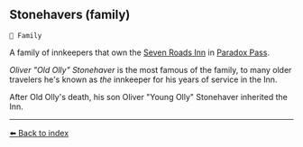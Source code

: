 ## Stonehavers (family)

`🪪 Family`

A family of innkeepers that own the [Seven Roads Inn](/seven_roads_inn.html) in [Paradox Pass](/paradox_pass.html).

_Oliver "Old Olly" Stonehaver_ is the most famous of the family, to many older travelers he's known as *the* innkeeper for his years of service in the Inn.

After Old Olly's death, his son Oliver "Young Olly" Stonehaver inherited the Inn.


----------
[⬅️ Back to index](/index.md#3d30_s)